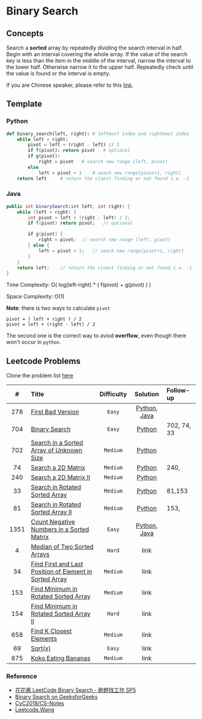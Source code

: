 # Binary Search

## Concepts

Search a **sorted** array by repeatedly dividing the search interval in half. Begin with an interval covering the whole array. If the value of the search key is less than the item in the middle of the interval, narrow the interval to the lower half. Otherwise narrow it to the upper half. Repeatedly check until the value is found or the interval is empty.

If you are Chinese speaker, please refer to this [link](https://www.youtube.com/watch?v=v57lNF2mb_s).

## Template

### Python

```python
def binary_search(left, right): # leftmost index and rightmost index
    while left < right:
        pivot = left + (right - left) // 2
        if f(pivot): return pivot   # optional
        if g(pivot):
            right = pivot   # search new range [left, pivot)
        else
            left = pivot + 1    # seach new range[pivot+1, right]
    return left     # return the cloest finding or not found i.e. -1
```

### Java

```java
public int binarySearch(int left, int right) {
    while (left < right) {
        int pivot = left + (right - left) / 2;
        if f(pivot) return pivot;   // optional

        if g(pivot) {
            right = pivot;  // search new range [left, pivot)
        } else {
            left = pivot + 1;   // seach new range[pivot+1, right]
        }
    }
    return left;    // return the cloest finding or not found i.e. -1
}

```

Time Complexity: O( log(left-right) \* ( f(pivot) + g(pivot) ) )

Space Complexity: O(1)

**Note**: there is two ways to calculate `pivot`

```
pivot = ( left + right ) / 2
pivot = left + (right - left) / 2
```

The second one is the correct way to aviod **overflow**, even though there won't occur in `python`.

## Leetcode Problems

Clone the problem list [here](https://leetcode.com/list/xicd2ynj)

|  #   | Title                                                                                                                                             | Difficulty |                                   Solution                                   | Follow-up   |
| :--: | :------------------------------------------------------------------------------------------------------------------------------------------------ | :--------: | :--------------------------------------------------------------------------: | :---------- |
| 278  | [First Bad Version](https://leetcode.com/problems/first-bad-version/)                                                                             |   `Easy`   | [Python](./python/first_bad_version.py), [Java](./java/FirstBadVersion.java) |             |
| 704  | [Binary Search](https://leetcode.com/problems/binary-search/)                                                                                     |   `Easy`   |                     [Python](./python/binary_search.py)                      | 702, 74, 33 |
| 702  | [Search in a Sorted Array of Unknown Size](https://leetcode.com/problems/search-in-a-sorted-array-of-unknown-size/)                               |  `Medium`  |                      [Python](./python/unknown_size.py)                      |             |
|  74  | [Search a 2D Matrix](https://leetcode.com/problems/search-a-2d-matrix/)                                                                           |  `Medium`  |                    [Python](./python/search_2D_matrix.py)                    | 240,        |
| 240  | [Search a 2D Matrix II](https://leetcode.com/problems/search-a-2d-matrix-ii/)                                                                     |  `Medium`  |                  [Python](./python/search_2D_matrix_II.py)                   |             |
|  33  | [Search in Rotated Sorted Array](https://leetcode.com/problems/search-in-rotated-sorted-array/)                                                   |  `Medium`  |                  [Python](./python/search_rotated_array.py)                  | 81,153      |
|  81  | [Search in Rotated Sorted Array II](https://leetcode.com/problems/search-in-rotated-sorted-array-ii/)                                             |  `Medium`  |                [Python](./python/search_rotated_array_II.py)                 | 153,        |
| 1351 | [Count Negative Numbers in a Sorted Matrix](https://leetcode.com/problems/count-negative-numbers-in-a-sorted-matrix/)                             |   `Easy`   |  [Python](./python/count_negatives.py), [Java](./java/CountNegatives.java)   |             |
|  4   | [Median of Two Sorted Arrays](https://leetcode.com/problems/median-of-two-sorted-arrays/)                                                         |   `Hard`   |                                     link                                     |             |
|  34  | [Find First and Last Position of Element in Sorted Array](https://leetcode.com/problems/find-first-and-last-position-of-element-in-sorted-array/) |  `Medium`  |                                     link                                     |             |
| 153  | [Find Minimum in Rotated Sorted Array](https://leetcode.com/problems/find-minimum-in-rotated-sorted-array/)                                       |  `Medium`  |                                     link                                     |             |
| 154  | [Find Minimum in Rotated Sorted Array II](https://leetcode.com/problems/find-minimum-in-rotated-sorted-array-ii/)                                 |   `Hard`   |                                     link                                     |             |
| 658  | [Find K Closest Elements](https://leetcode.com/problems/find-k-closest-elements/)                                                                 |  `Medium`  |                                     link                                     |             |
|  69  | [Sqrt(x)](https://leetcode.com/problems/sqrtx/)                                                                                                   |   `Easy`   |                                     link                                     |             |
| 875  | [Koko Eating Bananas](https://leetcode.com/problems/koko-eating-bananas/)                                                                         |  `Medium`  |                                     link                                     |             |

### Reference

- [花花酱 LeetCode Binary Search - 刷题找工作 SP5](https://zxi.mytechroad.com/blog/sp/sp5-binary-search/)
- [Binary Search on GeeksforGeeks](https://www.geeksforgeeks.org/binary-search/)
- [CyC2018/CS-Notes](https://github.com/CyC2018/CS-Notes/blob/master/notes/Leetcode%20题解%20-%20二分查找.md)
- [Leetcode.Wang](https://leetcode.wang)
